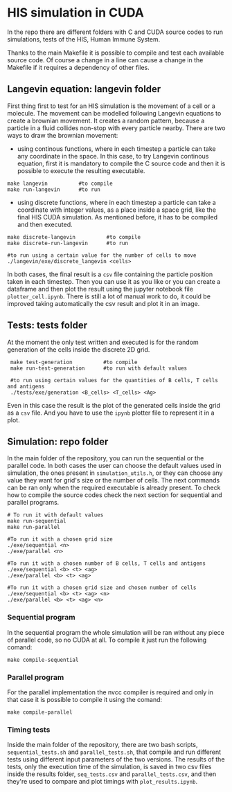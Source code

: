 # HIS simulation in CUDA

In the repo there are different folders with C and CUDA source codes to run simulations, tests of the HIS, Human Immune System. 

Thanks to the main Makefile it is possible to compile and test each available source code. Of course a change in a line can cause a change in the Makefile if it requires a dependency of other files.

## Langevin equation: langevin folder
First thing first to test for an HIS simulation is the movement of a cell or a molecule. The movement can be modelled following Langevin equations to create a brownian movement. It creates a random pattern, because a particle in a fluid collides non-stop with every particle nearby.
There are two ways to draw the brownian movement:

- using continous functions, where in each timestep a particle can take any coordinate in the space. In this case, to try Langevin continous equation, first it is mandatory to compile the C source code and then it is possible to execute the resulting executable.
 ```
 make langevin          #to compile
 make run-langevin      #to run 
 ```

 - using discrete functions, where in each timestep a particle can take a coordinate with integer values, as a place inside a space grid, like the final HIS CUDA simulation. As mentioned before, it has to be compiled and then executed.
  ```
 make discrete-langevin          #to compile
 make discrete-run-langevin      #to run 

 #to run using a certain value for the number of cells to move
 ./langevin/exe/discrete_langevin <cells>
 ```

 In both cases, the final result is a `csv` file containing the particle position taken in each timestep. Then you can use it as you like or you can create a dataframe and then plot the result using the jupyter notebook file `plotter_cell.ipynb`. There is still a lot of manual work to do, it could be improved taking automatically the csv result and plot it in an image.

 ## Tests: tests folder

 At the moment the only test written and executed is for the random generation of the cells inside the discrete 2D grid.
```
 make test-generation          #to compile
 make run-test-generation      #to run with default values

 #to run using certain values for the quantities of B cells, T cells and antigens
 ./tests/exe/generation <B_cells> <T_cells> <Ag>
 ```
 
 Even in this case the result is the plot of the generated cells inside the grid as a `csv` file. And you have to use the `ipynb` plotter file to represent it in a plot.

 ## Simulation: repo folder
 In the main folder of the repository, you can run the sequential or the parallel code.
 In both cases the user can choose the default values used in simulation, the ones present in `simulation_utils.h`, or they can choose any value they want for grid's size or the number of cells. The next commands can be ran only when the required executable is already present. To check how to compile the source codes check the next section for sequential and parallel programs. 
 ```
 # To run it with default values
 make run-sequential
 make run-parallel

 #To run it with a chosen grid size
 ./exe/sequential <n>
 ./exe/parallel <n>

 #To run it with a chosen number of B cells, T cells and antigens
 ./exe/sequential <b> <t> <ag>
 ./exe/parallel <b> <t> <ag>

 #To run it with a chosen grid size and chosen number of cells
 ./exe/sequential <b> <t> <ag> <n>
 ./exe/parallel <b> <t> <ag> <n>
 ```

### Sequential program
In the sequential program the whole simulation will be ran without any piece of parallel code, so no CUDA at all. To compile it just run the following comand:
```
make compile-sequential
```

### Parallel program
For the parallel implementation the nvcc compiler is required and only in that case it is possible to compile it using the comand:
```
make compile-parallel
```

### Timing tests
Inside the main folder of the repository, there are two bash scripts, `sequential_tests.sh` and `parallel_tests.sh`, that compile and run different tests using different input parameters of the two versions. The results of the tests, only the execution time of the simulation, is saved in two csv files inside the results folder, `seq_tests.csv` and `parallel_tests.csv`, and then they're used to compare and plot timings with `plot_results.ipynb`.